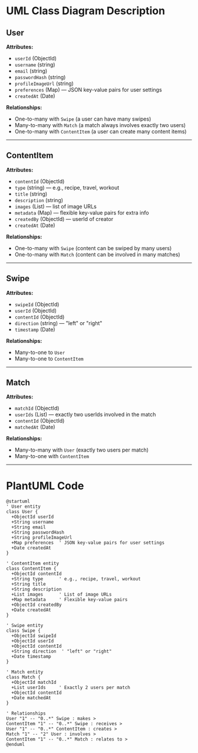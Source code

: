 # UML Class Diagram Description

## User

**Attributes:**  
- `userId` (ObjectId)  
- `username` (string)  
- `email` (string)  
- `passwordHash` (string)  
- `profileImageUrl` (string)  
- `preferences` (Map) — JSON key-value pairs for user settings  
- `createdAt` (Date)  

**Relationships:**  
- One-to-many with `Swipe` (a user can have many swipes)  
- Many-to-many with `Match` (a match always involves exactly two users)  
- One-to-many with `ContentItem` (a user can create many content items)  

---

## ContentItem

**Attributes:**  
- `contentId` (ObjectId)  
- `type` (string) — e.g., recipe, travel, workout  
- `title` (string)  
- `description` (string)  
- `images` (List) — list of image URLs  
- `metadata` (Map) — flexible key-value pairs for extra info  
- `createdBy` (ObjectId) — userId of creator  
- `createdAt` (Date)  

**Relationships:**  
- One-to-many with `Swipe` (content can be swiped by many users)  
- One-to-many with `Match` (content can be involved in many matches)  

---

## Swipe

**Attributes:**  
- `swipeId` (ObjectId)  
- `userId` (ObjectId)  
- `contentId` (ObjectId)  
- `direction` (string) — "left" or "right"  
- `timestamp` (Date)  

**Relationships:**  
- Many-to-one to `User`  
- Many-to-one to `ContentItem`  

---

## Match

**Attributes:**  
- `matchId` (ObjectId)  
- `userIds` (List) — exactly two userIds involved in the match  
- `contentId` (ObjectId)  
- `matchedAt` (Date)  

**Relationships:**  
- Many-to-many with `User` (exactly two users per match)  
- Many-to-one with `ContentItem`  

---

# PlantUML Code

```plantuml
@startuml
' User entity
class User {
  +ObjectId userId
  +String username
  +String email
  +String passwordHash
  +String profileImageUrl
  +Map preferences  ' JSON key-value pairs for user settings
  +Date createdAt
}

' ContentItem entity
class ContentItem {
  +ObjectId contentId
  +String type      ' e.g., recipe, travel, workout
  +String title
  +String description
  +List images      ' List of image URLs
  +Map metadata     ' Flexible key-value pairs
  +ObjectId createdBy
  +Date createdAt
}

' Swipe entity
class Swipe {
  +ObjectId swipeId
  +ObjectId userId
  +ObjectId contentId
  +String direction  ' "left" or "right"
  +Date timestamp
}

' Match entity
class Match {
  +ObjectId matchId
  +List userIds     ' Exactly 2 users per match
  +ObjectId contentId
  +Date matchedAt
}

' Relationships
User "1" -- "0..*" Swipe : makes >
ContentItem "1" -- "0..*" Swipe : receives >
User "1" -- "0..*" ContentItem : creates >
Match "1" -- "2" User : involves >
ContentItem "1" -- "0..*" Match : relates to >
@enduml
